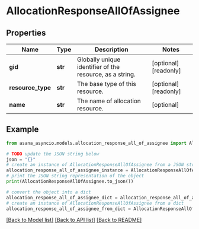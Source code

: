 # AllocationResponseAllOfAssignee


## Properties

Name | Type | Description | Notes
------------ | ------------- | ------------- | -------------
**gid** | **str** | Globally unique identifier of the resource, as a string. | [optional] [readonly] 
**resource_type** | **str** | The base type of this resource. | [optional] [readonly] 
**name** | **str** | The name of allocation resource. | [optional] 

## Example

```python
from asana_asyncio.models.allocation_response_all_of_assignee import AllocationResponseAllOfAssignee

# TODO update the JSON string below
json = "{}"
# create an instance of AllocationResponseAllOfAssignee from a JSON string
allocation_response_all_of_assignee_instance = AllocationResponseAllOfAssignee.from_json(json)
# print the JSON string representation of the object
print(AllocationResponseAllOfAssignee.to_json())

# convert the object into a dict
allocation_response_all_of_assignee_dict = allocation_response_all_of_assignee_instance.to_dict()
# create an instance of AllocationResponseAllOfAssignee from a dict
allocation_response_all_of_assignee_from_dict = AllocationResponseAllOfAssignee.from_dict(allocation_response_all_of_assignee_dict)
```
[[Back to Model list]](../README.md#documentation-for-models) [[Back to API list]](../README.md#documentation-for-api-endpoints) [[Back to README]](../README.md)



